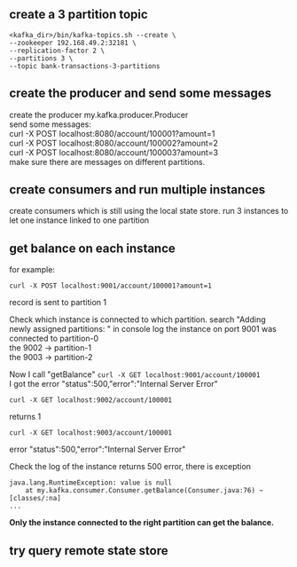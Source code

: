
## create a 3 partition topic
```
<kafka_dir>/bin/kafka-topics.sh --create \
--zookeeper 192.168.49.2:32181 \
--replication-factor 2 \
--partitions 3 \
--topic bank-transactions-3-partitions
```

## create the producer and send some messages 
create the producer my.kafka.producer.Producer  
send some messages:  
curl -X POST localhost:8080/account/100001?amount=1  
curl -X POST localhost:8080/account/100002?amount=2  
curl -X POST localhost:8080/account/100003?amount=3  
make sure there are messages on different partitions.  

## create consumers and run multiple instances 
create consumers which is still using the local state store.
run 3 instances to let one instance linked to one partition

## get balance on each instance
for example:
```
curl -X POST localhost:9001/account/100001?amount=1
```
record is sent to partition 1

Check which instance is connected to which partition. search "Adding newly assigned partitions: " in console log
the instance on port 9001 was connected to partition-0  
the 9002 -> partition-1  
the 9003 -> partition-2 

Now I call "getBalance" ```curl -X GET localhost:9001/account/100001```  
I got the error "status":500,"error":"Internal Server Error"

```
curl -X GET localhost:9002/account/100001
```
returns 1

```
curl -X GET localhost:9003/account/100001
```
error "status":500,"error":"Internal Server Error"

Check the log of the instance returns 500 error, there is exception
```
java.lang.RuntimeException: value is null
	at my.kafka.consumer.Consumer.getBalance(Consumer.java:76) ~[classes/:na]
...
```

**Only the instance connected to the right partition can get the balance.**

## try query remote state store